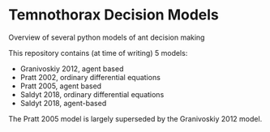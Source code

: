 # Temnothorax Decision Models
Overview of several python models of ant decision making

This repository contains (at time of writing) 5 models:
 - Granivoskiy 2012, agent based
 - Pratt 2002, ordinary differential equations
 - Pratt 2005, agent based
 - Saldyt 2018, ordinary differential equations
 - Saldyt 2018, agent-based

The Pratt 2005 model is largely superseded by the Granivoskiy 2012 model.
